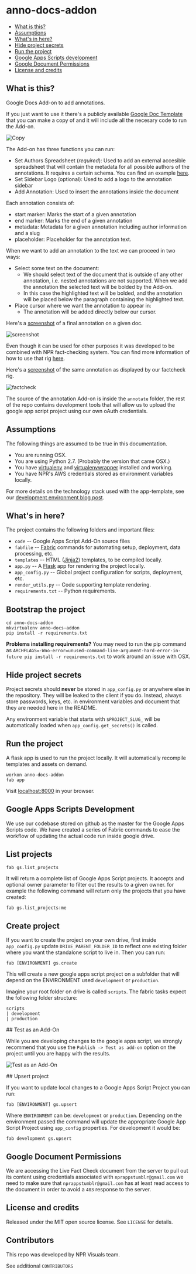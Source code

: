 anno-docs-addon
===============

* [What is this?](#what-is-this)
* [Assumptions](#assumptions)
* [What's in here?](#whats-in-here)
* [Hide project secrets](#hide-project-secrets)
* [Run the project](#run-the-project)
* [Google Apps Scripts development](#google-apps-scripts-development)
* [Google Document Permissions](#google-document-permissions)
* [License and credits](#license-and-credits)

What is this?
-------------

Google Docs Add-on to add annotations.

If you just want to use it there's a publicly available [Google Doc Template](https://docs.google.com/document/d/1sVjw3mFHvF9tY1Qs2DrKSwClOd9Xv9b8mFSNFGZpX4M/edit?usp=sharing) that you can make a copy of and it will include all the necesary code to run the Add-on.

![Copy](screenshots/copy.png)

The Add-on has three functions you can run:
* Set Authors Spreadsheet (*required*): Used to add an external accesible spreadsheet that will contain the metadata for all possible authors of the annotations. It requires a certain schema. You can find an example [here](https://docs.google.com/spreadsheets/d/18dzZhuqnoz2e2Y7TBfYYAuhgK8SRwPEPpEGL1Sl9Rng/edit?usp=sharing).
* Set Sidebar Logo (optional): Used to add a logo to the annotation sidebar
* Add Annotation: Used to insert the annotations inside the document

Each annotation consists of:
* start marker: Marks the start of a given annotation
* end marker: Marks the end of a given annotation
* metadata: Metadata for a given annotation including author information and a slug
* placeholder: Placeholder for the annotation text.

When we want to add an annotation to the text we can proceed in two ways:
* Select some text on the document:
    * We should select text of the document that is outside of any other annotation, i.e. nested annotations are not supported. When we add the annotation the selected text will be bolded by the Add-on.
    * In this case the highlighted text will be bolded, and the annotation will be placed below the paragraph containing the highlighted text.
* Place cursor where we want the annotation to appear in:
    * The annotation will be added directly below our cursor.

Here's a [screenshot](screenshots/annotation_doc.png) of a final annotation on a given doc.

![screenshot](screenshots/annotation_doc.png)

Even though it can be used for other purposes it was developed to be combined with NPR fact-checking system. You can find more information of how to use that rig [here](https://github.com/nprapps/debates).

Here's a [screenshot](screenshots/annotation_html.png) of the same annotation as displayed by our factcheck rig.

![factcheck](screenshots/annotation_html.png)

The source of the annotation Add-on is inside the `annotate` folder, the rest of the repo contains development tools that will allow us to upload the google app script project using our own oAuth credentials.

Assumptions
-----------

The following things are assumed to be true in this documentation.

* You are running OSX.
* You are using Python 2.7. (Probably the version that came OSX.)
* You have [virtualenv](https://pypi.python.org/pypi/virtualenv) and [virtualenvwrapper](https://pypi.python.org/pypi/virtualenvwrapper) installed and working.
* You have NPR's AWS credentials stored as environment variables locally.

For more details on the technology stack used with the app-template, see our [development environment blog post](http://blog.apps.npr.org/2013/06/06/how-to-setup-a-developers-environment.html).

What's in here?
---------------

The project contains the following folders and important files:

* ``code`` -- Google Apps Script Add-On source files
* ``fabfile`` -- [Fabric](http://docs.fabfile.org/en/latest/) commands for automating setup, deployment, data processing, etc.
* ``templates`` -- HTML ([Jinja2](http://jinja.pocoo.org/docs/)) templates, to be compiled locally.
* ``app.py`` -- A [Flask](http://flask.pocoo.org/) app for rendering the project locally.
* ``app_config.py`` -- Global project configuration for scripts, deployment, etc.
* ``render_utils.py`` -- Code supporting template rendering.
* ``requirements.txt`` -- Python requirements.

Bootstrap the project
---------------------

```
cd anno-docs-addon
mkvirtualenv anno-docs-addon
pip install -r requirements.txt
```

**Problems installing requirements?** You may need to run the pip command as ``ARCHFLAGS=-Wno-error=unused-command-line-argument-hard-error-in-future pip install -r requirements.txt`` to work around an issue with OSX.

Hide project secrets
--------------------

Project secrets should **never** be stored in ``app_config.py`` or anywhere else in the repository. They will be leaked to the client if you do. Instead, always store passwords, keys, etc. in environment variables and document that they are needed here in the README.

Any environment variable that starts with ``$PROJECT_SLUG_`` will be automatically loaded when ``app_config.get_secrets()`` is called.

Run the project
---------------

A flask app is used to run the project locally. It will automatically recompile templates and assets on demand.

```
workon anno-docs-addon
fab app
```

Visit [localhost:8000](http://localhost:8000) in your browser.

Google Apps Scripts Development
-------------------------------

We use our codebase stored on github as the master for the Google Apps Scripts code. We have created a series of Fabric commands to ease the workflow of updating the actual code run inside google drive.

## List projects

```
fab gs.list_projects
```

It will return a complete list of Google Apps Script projects. It accepts and optional owner parameter to filter out the results to a given owner. for example the following command will return only the projects that you have created:

```
fab gs.list_projects:me
```

## Create project

If you want to create the project on your own drive, first inside `app_config.py` update `DRIVE_PARENT_FOLDER_ID` to reflect one existing folder where you want the standalone script to live in. Then you can run:

```
fab [ENVIRONMENT] gs.create
```

This will create a new google apps script project on a subfolder that will depend on the ÈNVIRONMENT used `development` or `production`.

Imagine your root folder on drive is called `scripts`. The fabric tasks expect the following folder structure:

```
scripts
| development
| production
```

## Test as an Add-On

While you are developing changes to the google apps script, we strongly recommend that you use the `Publish -> Test as add-on` option on the project until you are happy with the results.

![Test as an Add-On](screenshots/test_addon.png)

## Upsert project

If you want to update local changes to a Google Apps Script Project you can run:

```
fab [ENVIRONMENT] gs.upsert
```

Where `ENVIRONMENT` can be: `development` or `production`. Depending on the environment passed the command will update the appropriate Google App Script Project using `app_config` properties. For development it would be:

```
fab development gs.upsert
```

Google Document Permissions
---------------------------

We are accessing the Live Fact Check document from the server to pull out its content using credentials associated with `nprappstumblr@gmail.com` we need to make sure that `nprappstumblr@gmail.com` has at least read access to the document in order to avoid a `403` response to the server.

License and credits
---------
Released under the MIT open source license. See ``LICENSE`` for details.


Contributors
---------
This repo was developed by NPR Visuals team.

See additional ``CONTRIBUTORS``

